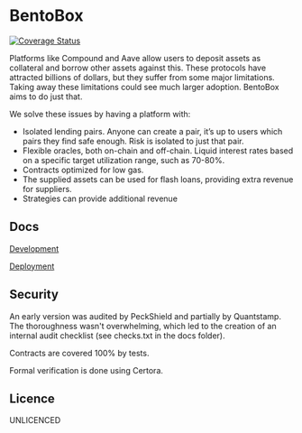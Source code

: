 # BentoBox

[![Coverage Status](https://coveralls.io/repos/github/sushiswap/bentobox/badge.svg?branch=master&service=github)](https://coveralls.io/github/sushiswap/bentobox?branch=master)

Platforms like Compound and Aave allow users to deposit assets as collateral and borrow other assets against this. These protocols have attracted billions of dollars, but they suffer from some major limitations. Taking away these limitations could see much larger adoption. BentoBox aims to do just that.

We solve these issues by having a platform with:

- Isolated lending pairs. Anyone can create a pair, it’s up to users which pairs they find safe enough. Risk is isolated to just that pair.
- Flexible oracles, both on-chain and off-chain.
  Liquid interest rates based on a specific target utilization range, such as 70-80%.
- Contracts optimized for low gas.
- The supplied assets can be used for flash loans, providing extra revenue for suppliers.
- Strategies can provide additional revenue

## Docs

[Development](documentation/DEVELOPMENT.md)

[Deployment](documentation/DEPLOYMENT.md)

## Security

An early version was audited by PeckShield and partially by Quantstamp. The thoroughness wasn't overwhelming,
which led to the creation of an internal audit checklist (see checks.txt in the docs folder).

Contracts are covered 100% by tests.

Formal verification is done using Certora.

## Licence

UNLICENCED

